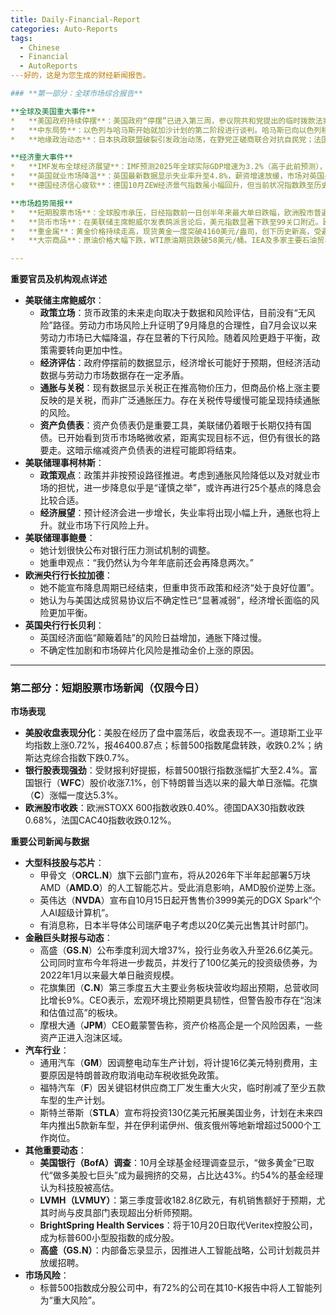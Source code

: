 ```yaml
---
title: Daily-Financial-Report
categories: Auto-Reports
tags:
  - Chinese
  - Financial
  - AutoReports
---好的，这是为您生成的财经新闻报告。

### **第一部分：全球市场综合报告**

**全球及美国重大事件**
*   **美国政府持续停摆**：美国政府“停摆”已进入第三周，参议院共和党提出的临时拨款法案再次未能通过投票，导致结束停摆尚无明确途径。众议院议长预测此次“停摆”时长可能创下“历史之最”。白宫表示将继续裁员，同时正寻求替代资金来源以支持关键联邦项目，包括动用海关关税收入为部分营养计划提供资金。
*   **中东局势**：以色列与哈马斯开始就加沙计划的第二阶段进行谈判。哈马斯已向以色列移交总计8具被扣押人员遗体。美国总统特朗普表示，哈马斯必须解除武装。
*   **地缘政治动态**：日本执政联盟破裂引发政治动荡，在野党正磋商联合对抗自民党；法国总理勒科尔尼为保住职位，宣布暂停养老金改革至2027年选举后；马达加斯加发生军事政变，哗变军人宣布夺取政权。

**经济重大事件**
*   **IMF发布全球经济展望**：IMF预测2025年全球实际GDP增速为3.2%（高于此前预测），2026年为3.1%。报告警告，贸易紧张局势加剧可能对全球经济增长产生巨大负面影响，而AI投资热潮可能需要更紧缩的货币政策来控制价格压力。
*   **英国就业市场降温**：英国最新数据显示失业率升至4.8%，薪资增速放缓，市场对英国央行12月降息的概率预期大幅升至45%。
*   **德国经济信心疲软**：德国10月ZEW经济景气指数虽小幅回升，但当前状况指数跌至历史最低水平，反映出短期困境与长期信心的矛盾。

**市场趋势简报**
*   **短期股票市场**：全球股市承压，日经指数前一日创半年来最大单日跌幅，欧洲股市普遍收低。美股周二低开后反弹，道指收涨，但纳指收跌，市场波动显著。金融板块因财报利好表现强劲。
*   **货币市场**：在美联储主席鲍威尔发表鸽派言论后，美元指数显著下跌至99关口附近。欧元兑美元升至1.1600，日元因避险情绪走强。
*   **重金属**：黄金价格持续走高，现货黄金一度突破4160美元/盎司，创下历史新高，受避险需求和美联储降息预期双重提振。白银涨势更为强劲，年内涨幅已超70%。
*   **大宗商品**：原油价格大幅下跌，WTI原油期货跌破58美元/桶。IEA及多家主要石油贸易商警告，市场正面临比预期更严重的供应过剩，油价承压。

---
```


**重要官员及机构观点详述**

*   **美联储主席鲍威尔**：
    *   **政策立场**：货币政策的未来走向取决于数据和风险评估，目前没有“无风险”路径。劳动力市场风险上升证明了9月降息的合理性，自7月会议以来劳动力市场已大幅降温，存在显著的下行风险。随着风险更趋于平衡，政策需要转向更加中性。
    *   **经济评估**：政府停摆前的数据显示，经济增长可能好于预期，但经济活动数据与劳动力市场数据存在一定矛盾。
    *   **通胀与关税**：现有数据显示关税正在推高物价压力，但商品价格上涨主要反映的是关税，而非广泛通胀压力。存在关税传导缓慢可能呈现持续通胀的风险。
    *   **资产负债表**：资产负债表仍是重要工具，美联储仍着眼于长期仅持有国债。已开始看到货币市场略微收紧，距离实现目标不远，但仍有很长的路要走。这暗示缩减资产负债表的进程可能即将结束。
*   **美联储理事柯林斯**：
    *   **政策观点**：政策并非按预设路径推进。考虑到通胀风险降低以及对就业市场的担忧，进一步降息似乎是“谨慎之举”，或许再进行25个基点的降息会比较合适。
    *   **经济展望**：预计经济会进一步增长，失业率将出现小幅上升，通胀也将上升。就业市场下行风险上升。
*   **美联储理事鲍曼**：
    *   她计划很快公布对银行压力测试机制的调整。
    *   她重申观点：“我仍然认为今年年底前还会再降息两次。”
*   **欧洲央行行长拉加德**：
    *   她不能宣布降息周期已经结束，但重申货币政策和经济“处于良好位置”。
    *   她认为与美国达成贸易协议后不确定性已“显著减弱”，经济增长面临的风险更加平衡。
*   **英国央行行长贝利**：
    *   英国经济面临“颠簸着陆”的风险日益增加，通胀下降过慢。
    *   不确定性加剧和市场碎片化风险是推动金价上涨的原因。

---

### **第二部分：短期股票市场新闻（仅限今日）**

**市场表现**
*   **美股收盘表现分化**：美股在经历了盘中震荡后，收盘表现不一。道琼斯工业平均指数上涨0.72%，报46400.87点；标普500指数尾盘转跌，收跌0.2%；纳斯达克综合指数下跌0.7%。
*   **银行股表现强劲**：受财报利好提振，标普500银行指数涨幅扩大至2.4%。富国银行（**WFC**）股价收涨7.1%，创下特朗普当选以来的最大单日涨幅。花旗（**C**）涨幅一度达5.3%。
*   **欧洲股市收跌**：欧洲STOXX 600指数收跌0.40%。德国DAX30指数收跌0.68%，法国CAC40指数收跌0.12%。

**重要公司新闻与数据**
*   **大型科技股与芯片**：
    *   甲骨文（**ORCL.N**）旗下云部门宣布，将从2026年下半年起部署5万块AMD（**AMD.O**）的人工智能芯片。受此消息影响，AMD股价逆势上涨。
    *   英伟达（**NVDA**）宣布自10月15日起开售售价3999美元的DGX Spark“个人AI超级计算机”。
    *   有消息称，日本半导体公司瑞萨电子考虑以20亿美元出售其计时部门。
*   **金融巨头财报与动态**：
    *   高盛（**GS.N**）公布季度利润大增37%，投行业务收入升至26.6亿美元。公司同时宣布今年将进一步裁员，并发行了100亿美元的投资级债券，为2022年1月以来最大单日融资规模。
    *   花旗集团（**C.N**）第三季度五大主要业务板块营收均超出预期，总营收同比增长9%。CEO表示，宏观环境比预期更具韧性，但警告股市存在“泡沫和估值过高”的板块。
    *   摩根大通（**JPM**）CEO戴蒙警告称，资产价格高企是一个风险因素，一些资产正进入泡沫区域。
*   **汽车行业**：
    *   通用汽车（**GM**）因调整电动车生产计划，将计提16亿美元特别费用，主要原因是特朗普政府取消电动车税收抵免政策。
    *   福特汽车（**F**）因关键铝材供应商工厂发生重大火灾，临时削减了至少五款车型的生产计划。
    *   斯特兰蒂斯（**STLA**）宣布将投资130亿美元拓展美国业务，计划在未来四年内推出5款新车型，并在伊利诺伊州、俄亥俄州等地新增超过5000个工作岗位。
*   **其他重要动态**：
    *   **美国银行（BofA）调查**：10月全球基金经理调查显示，“做多黄金”已取代“做多美股七巨头”成为最拥挤的交易，占比达43%。约54%的基金经理认为科技股被高估。
    *   **LVMH（LVMUY）**：第三季度营收182.8亿欧元，有机销售额好于预期，尤其时尚与皮具部门表现超出分析师预期。
    *   **BrightSpring Health Services**：将于10月20日取代Veritex控股公司，成为标普600小型股指数的成分股。
    *   **高盛（GS.N）**：内部备忘录显示，因推进人工智能战略，公司计划裁员并放缓招聘。
*   **市场风险**：
    *   标普500指数成分股公司中，有72%的公司在其10-K报告中将人工智能列为“重大风险”。